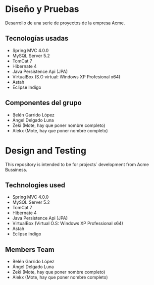 # Diseño y Pruebas

  Desarrollo de una serie de proyectos de la empresa Acme.
  
  ## Tecnologías usadas
  
  * Spring MVC 4.0.0
  * MySQL Server 5.2
  * TomCat 7
  * Hibernate 4
  * Java Persistence Api (JPA)
  * VirtualBox (S.O virtual: Windows XP Profesional x64)
  * Astah
  * Eclipse Indigo
  
  ## Componentes del grupo
  
  * Belén Garrido López
  * Ángel Delgado Luna
  * Zeki (Mote, hay que poner nombre completo)
  * Alekx (Mote, hay que poner nombre completo)

# Design and Testing

  This repository is intended to be for projects´ development from Acme Bussiness.
  
  ## Technologies used
  
  * Spring MVC 4.0.0
  * MySQL Server 5.2
  * TomCat 7
  * Hibernate 4
  * Java Persistence Api (JPA)
  * VirtualBox (Virtual O.S: Windows XP Professional x64)
  * Astah
  * Eclipse Indigo
  
  ## Members Team
  
  * Belén Garrido López
  * Ángel Delgado Luna
  * Zeki (Mote, hay que poner nombre completo)
  * Alekx (Mote, hay que poner nombre completo)
